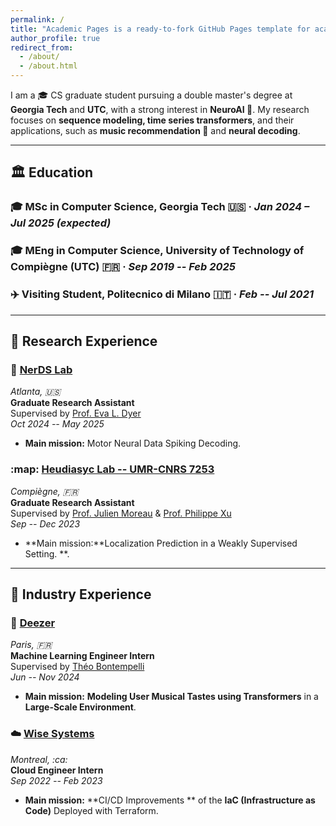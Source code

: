 ```yaml
---
permalink: /
title: "Academic Pages is a ready-to-fork GitHub Pages template for academic personal websites"
author_profile: true
redirect_from: 
  - /about/
  - /about.html
---
```



I am a :mortar_board: CS graduate student pursuing a double master's degree at **Georgia Tech** and **UTC**, with a strong interest in **NeuroAI :brain:**. My research focuses on **sequence modeling, time series transformers**, and their applications, such as **music recommendation 🎵** and **neural decoding**.  

---

## :classical_building: Education  

### :mortar_board: MSc in Computer Science, Georgia Tech :us: · *Jan 2024 – Jul 2025 (expected)*
### :mortar_board: MEng in Computer Science, University of Technology of Compiègne (UTC) :fr: · *Sep 2019 -- Feb 2025*  
### :airplane: Visiting Student, Politecnico di Milano  :it: · *Feb -- Jul 2021*  

---

## :microscope: Research Experience  

### :brain: [NerDS Lab](https://dyerlab.gatech.edu/)  
*Atlanta, :us:*  
**Graduate Research Assistant**  
Supervised by [Prof. Eva L. Dyer](https://scholar.google.com/citations?user=Sb_jcHcAAAAJ&hl)  
*Oct 2024 -- May 2025*  
- **Main mission:** Motor Neural Data Spiking Decoding.  

### :map: [Heudiasyc Lab -- UMR-CNRS 7253](https://www.hds.utc.fr/en/)  
*Compiègne, :fr:*  
**Graduate Research Assistant**  
Supervised by [Prof. Julien Moreau](https://www.hds.utc.fr/~moreajul/dokuwiki/) & [Prof. Philippe Xu](https://perso.ensta-paris.fr/~philippe.xu/)  
*Sep -- Dec 2023*  
- **Main mission:**Localization Prediction in a Weakly Supervised Setting. **.  

---

## :briefcase: Industry Experience  

### 🎵 [Deezer](https://www.deezer.com/)  
*Paris, :fr:*  
**Machine Learning Engineer Intern**  
Supervised by [Théo Bontempelli](https://scholar.google.com/citations?user=7wlFpDwAAAAJ&hl)  
*Jun -- Nov 2024*  
-  **Main mission:** **Modeling User Musical Tastes using Transformers** in a **Large-Scale Environment**.  

### ☁️ [Wise Systems](https://www.wisesystems.com/)  
*Montreal, :ca:*  
**Cloud Engineer Intern**  
*Sep 2022 -- Feb 2023*  
- **Main mission:** **CI/CD Improvements ** of the **IaC (Infrastructure as Code)** Deployed with Terraform.  
